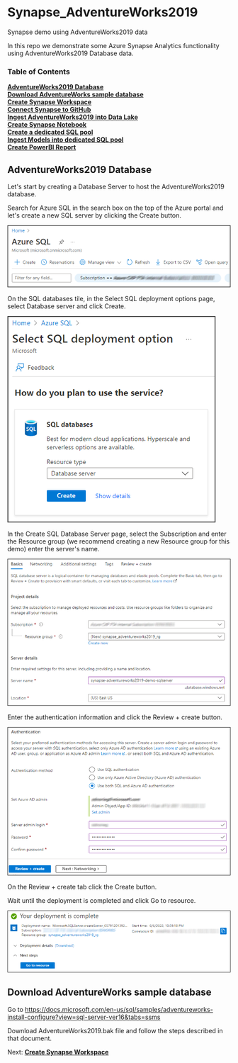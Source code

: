 # Synapse_AdventureWorks2019
Synapse demo using AdventureWorks2019 data

In this repo we demonstrate some Azure Synapse Analytics functionality using AdventureWorks2019 Database data.

### Table of Contents

**[AdventureWorks2019 Database](#adventureworks2019-database)**<br>
**[Download AdventureWorks sample database](#download-adventureworks-sample-database)**<br>
**[Create Synapse Workspace](documentation/Create_Synapse_Workspace.md#create-synapse-workspace)**<br>
**[Connect Synapse to GitHub](documentation/Create_Synapse_Workspace.md#connect-synapse-to-github)**<br>
**[Ingest AdventureWorks2019 into Data Lake](documentation/Ingest_To_DataLake.md#ingest-adventureworks2019-into-data-lake)**<br>
**[Create Synapse Notebook](documentation/Synapse_Notebook.md#create-synapse-notebook)**<br>
**[Create a dedicated SQL pool](documentation/Ingest_To_DW.md#create-a-dedicated-sql-pool)**<br>
**[Ingest Models into dedicated SQL pool](documentation/Ingest_To_DW.md#ingest-model-into-dedicated-sql-pool)**<br>
**[Create PowerBI Report](documentation/PowerBI_Report.md#create-powerbi-report)**<br>

## AdventureWorks2019 Database

Let's start by creating a Database Server to host the AdventureWorks2019 database.

Search for Azure SQL in the search box on the top of the Azure portal and let's create a new SQL server by clicking the Create button.

![Create SQL Database](./images/CreateSQLDatabase.png)

On the SQL databases tile, in the Select SQL deployment options page, select Database server and click Create.

![Create SQL Database](./images/CreateSQLDatabaseI.png)

In the Create SQL Database Server page, select the Subscription and enter the Resource group (we recommend creating a new Resource group for this demo) enter the server's name.

![Create SQL Database](./images/CreateSQLDatabaseII.png)

Enter the authentication information and click the Review + create button.

![Create SQL Database](./images/CreateSQLDatabaseIII.png)

On the Review + create tab click the Create button.

Wait until the deployment is completed and click Go to resource.

![Create SQL Database](./images/CreateSQLDatabaseIV.png)

## Download AdventureWorks sample database

Go to https://docs.microsoft.com/en-us/sql/samples/adventureworks-install-configure?view=sql-server-ver16&tabs=ssms

Download AdventureWorks2019.bak file and follow the steps described in that document.

Next: **[Create Synapse Workspace](documentation/Create_Synapse_Workspace.md#create-synapse-workspace)**<br>
